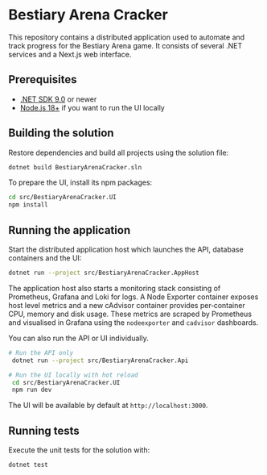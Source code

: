 # Bestiary Arena Cracker

This repository contains a distributed application used to automate and track progress for the Bestiary Arena game. It consists of several .NET services and a Next.js web interface.

## Prerequisites

- [.NET SDK 9.0](https://dotnet.microsoft.com/download) or newer
- [Node.js 18+](https://nodejs.org/) if you want to run the UI locally

## Building the solution

Restore dependencies and build all projects using the solution file:

```bash
dotnet build BestiaryArenaCracker.sln
```

To prepare the UI, install its npm packages:

```bash
cd src/BestiaryArenaCracker.UI
npm install
```

## Running the application

Start the distributed application host which launches the API, database containers and the UI:

```bash
dotnet run --project src/BestiaryArenaCracker.AppHost
```

The application host also starts a monitoring stack consisting of Prometheus, Grafana
and Loki for logs. A Node Exporter container exposes host level metrics and a
new cAdvisor container provides per‑container CPU, memory and disk usage. These
metrics are scraped by Prometheus and visualised in Grafana using the
`nodeexporter` and `cadvisor` dashboards.

You can also run the API or UI individually.

```bash
# Run the API only
 dotnet run --project src/BestiaryArenaCracker.Api

# Run the UI locally with hot reload
 cd src/BestiaryArenaCracker.UI
 npm run dev
```

The UI will be available by default at `http://localhost:3000`.

## Running tests

Execute the unit tests for the solution with:

```bash
dotnet test
```

